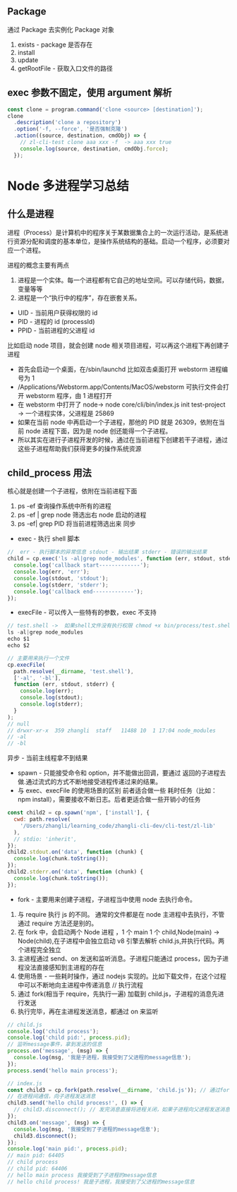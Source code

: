 ## Package

通过 Package 去实例化 Package 对象

1.  exists - package 是否存在
2.  install
3.  update
4.  getRootFile - 获取入口文件的路径

## exec 参数不固定，使用 argument 解析

```js
const clone = program.command('clone <source> [destination]');
clone
  .description('clone a repository')
  .option('-f, --force', '是否强制克隆')
  .action((source, destination, cmdObj) => {
    // zl-cli-test clone aaa xxx -f  -> aaa xxx true
    console.log(source, destination, cmdObj.force);
  });
```

# Node 多进程学习总结

## 什么是进程

进程（Process）是计算机中的程序关于某数据集合上的一次运行活动，是系统进行资源分配和调度的基本单位，是操作系统结构的基础。启动一个程序，必须要对应一个进程。

进程的概念主要有两点

1. 进程是一个实体。每一个进程都有它自己的地址空间。可以存储代码，数据，变量等等
2. 进程是一个“执行中的程序”，存在嵌套关系。

- UID - 当前用户获得权限的 id
- PID - 进程的 id (processId)
- PPID - 当前进程的父进程 id

比如启动 node 项目，就会创建 node 相关项目进程，可以再这个进程下再创建子进程

- 首先会启动一个桌面，在/sbin/launchd 比如双击桌面打开 webstorm 进程编号为 1
- /Applications/Webstorm.app/Contents/MacOS/webstorm 可执行文件会打开 webstorm 程序，由 1 进程打开
- 在 webstorm 中打开了 node-> node core/cli/bin/index.js init test-project -> 一个进程实体，父进程是 25869
- 如果在当前 node 中再启动一个子进程，那他的 PID 就是 26309，依附在当前 node 进程下面，因为是 node 创还能得一个子进程。
- 所以其实在进行子进程开发的时候，通过在当前进程下创建若干子进程，通过这些子进程帮助我们获得更多的操作系统资源

## child_process 用法

核心就是创建一个子进程，依附在当前进程下面

1. ps -ef 查询操作系统中所有的进程
2. ps -ef | grep node 筛选出右 node 启动的进程
3. ps -ef| grep PID 将当前进程筛选出来
   同步

- exec - 执行 shell 脚本

```js
//  err - 执行脚本的异常信息 stdout - 输出结果 stderr - 错误的输出结果
child = cp.exec('ls -al|grep node_modules', function (err, stdout, stderr) {
  console.log('callback start-------------');
  console.log(err, 'err');
  console.log(stdout, 'stdout');
  console.log(stderr, 'stderr');
  console.log('callback end-------------');
});
```

- execFile - 可以传入一些特有的参数，exec 不支持

```js
// test.shell ->  如果shell文件没有执行权限 chmod +x bin/process/test.shell
ls -al|grep node_modules
echo $1
echo $2

// 主要用来执行一个文件
cp.execFile(
  path.resolve(__dirname, 'test.shell'),
  ['-al', '-bl'],
  function (err, stdout, stderr) {
    console.log(err);
    console.log(stdout);
    console.log(stderr);
  }
);
// null
// drwxr-xr-x  359 zhangli  staff   11488 10  1 17:04 node_modules
// -al
// -bl
```

异步 - 当前主线程拿不到结果

- spawn - 只能接受命令和 option，并不能做出回调，要通过 返回的子进程去做.通过流式的方式不断地接受进程传递过来的结果。
- 与 exec、execFile 的使用场景的区别
  前者适合做一些 耗时任务（比如：npm install），需要接收不断日志。后者更适合做一些开销小的任务

```js
const child2 = cp.spawn('npm', ['install'], {
  cwd: path.resolve(
    '/Users/zhangli/learning_code/zhangli-cli-dev/cli-test/zl-lib'
  ),
  // stdio: 'inherit',
});
child2.stdout.on('data', function (chunk) {
  console.log(chunk.toString());
});
child2.stderr.on('data', function (chunk) {
  console.log(chunk.toString());
});
```

- fork - 主要用来创建子进程，子进程当中使用 node 去执行命令。

1. 与 require 执行 js 的不同。 通常的文件都是在 node 主进程中去执行，不管通过 require 方法还是别的。
2. 在 fork 中，会启动两个 Node 进程 ，1 个 main 1 个 child,Node(main) -> Node(child),在子进程中会独立启动 v8 引擎去解析 child.js,并执行代码。两个进程完全独立
3. 主进程通过 send、on 发送和监听消息。子进程只能通过 process，因为子进程没法直接感知到主进程的存在
4. 使用场景 - 一些耗时操作，通过 nodejs 实现的。比如下载文件，在这个过程中可以不断地向主进程中传递消息
   // 执行流程
5. 通过 fork(相当于 require，先执行一遍) 加载到 child.js，子进程的消息先进行发送
6. 执行完毕，再在主进程发送消息，都通过 on 来监听

```js
// child.js
console.log('child process');
console.log('child pid:', process.pid);
// 监听message事件，拿到发送的信息
process.on('message', (msg) => {
  console.log(msg, '我是子进程，我接受到了父进程的message信息');
});
process.send('hello main process');

// index.js
const child3 = cp.fork(path.resolve(__dirname, 'child.js')); // 通过fork命令执行了 child.js文件
// 在进程间通信，向子进程发送消息
child3.send('hello child process!', () => {
  // child3.disconnect(); // 发完消息直接将进程关闭，如果子进程向父进程发送消息，暂时是不能关闭的
});
child3.on('message', (msg) => {
  console.log(msg, '我接受到了子进程的message信息');
  child3.disconnect();
});
console.log('main pid:', process.pid);
// main pid: 64405
// child process
// child pid: 64406
// hello main process 我接受到了子进程的message信息
// hello child process! 我是子进程，我接受到了父进程的message信息
```
